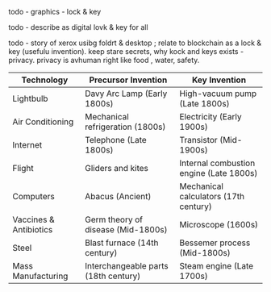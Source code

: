 
todo - graphics - lock & key

todo - describe as digital lovk & key for all

todo - story of xerox usibg foldrt & desktop ; relate to blockchain as a lock & key (usefulu invention). keep stare secrets,
why kock and keys exists - privacy. 
privacy is avhuman right like food , water, safety.


| Technology             | Precursor Invention                  | Key Invention                           |
| ---------------------- | ------------------------------------ | --------------------------------------- |
| Lightbulb              | Davy Arc Lamp (Early 1800s)          | High-vacuum pump (Late 1800s)           |
| Air Conditioning       | Mechanical refrigeration (1800s)     | Electricity (Early 1900s)               |
| Internet               | Telephone (Late 1800s)               | Transistor (Mid-1900s)                  |
| Flight                 | Gliders and kites                    | Internal combustion engine (Late 1800s) |
| Computers              | Abacus (Ancient)                     | Mechanical calculators (17th century)   |
| Vaccines & Antibiotics | Germ theory of disease (Mid-1800s)   | Microscope (1600s)                      |
| Steel                  | Blast furnace (14th century)         | Bessemer process (Mid-1800s)            |
| Mass Manufacturing     | Interchangeable parts (18th century) | Steam engine (Late 1700s)   

